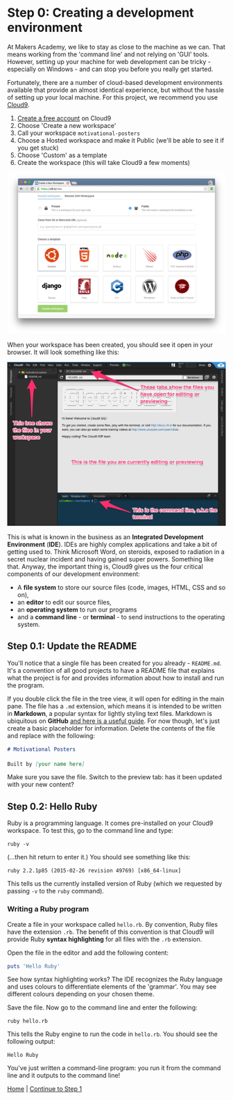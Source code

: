 # Step 0: Creating a development environment
At Makers Academy, we like to stay as close to the machine as we can.  That means working from the 'command line' and not relying on 'GUI' tools.  However, setting up your machine for web development can be tricky - especially on Windows - and can stop you before you really get started.

Fortunately, there are a number of cloud-based development environments available that provide an almost identical experience, but without the hassle of setting up your local machine.  For this project, we recommend you use [Cloud9](https://c9.io).

1. [Create a free account](https://c9.io/web/sign-up/free) on Cloud9
2. Choose 'Create a new workspace'
3. Call your workspace `motivational-posters`
4. Choose a Hosted workspace and make it Public (we'll be able to see it if you get stuck)
5. Choose 'Custom' as a template
6. Create the workspace (this will take Cloud9 a few moments)

![creating a workspace](/images/step_0/creating_a_workspace.png)

When your workspace has been created, you should see it open in your browser.  It will look something like this:

![Cloud9 interface](/images/step_0/cloud9_intro.jpg)

This is what is known in the business as an **Integrated Development Environment** (**IDE**).  IDEs are highly complex applications and take a bit of getting used to.  Think Microsoft Word, on steroids, exposed to radiation in a secret nuclear incident and having gained super powers.  Something like that.  Anyway, the important thing is, Cloud9 gives us the four critical components of our development environment:

* A **file system** to store our source files (code, images, HTML, CSS and so on),
* an **editor** to edit our source files,
* an **operating system** to run our programs
* and a **command line** - or **terminal** - to send instructions to the operating system.

## Step 0.1: Update the README
You'll notice that a single file has been created for you already - `README.md`.  It's a convention of all good projects to have a README file that explains what the project is for and provides information about how to install and run the program.

If you double click the file in the tree view, it will open for editing in the main pane.  The file has a `.md` extension, which means it is intended to be written in **Markdown**, a popular syntax for lightly styling text files.  Markdown is ubiquitous on **GitHub** [and here is a useful guide](https://guides.github.com/features/mastering-markdown/).  For now though, let's just create a basic placeholder for information.  Delete the contents of the file and replace with the following:

```markdown
# Motivational Posters

Built by [your name here]
```

Make sure you save the file.  Switch to the preview tab: has it been updated with your new content?

## Step 0.2: Hello Ruby
Ruby is a programming language. It comes pre-installed on your Cloud9 workspace. To test this, go to the command line and type:

```
ruby -v
```

(...then hit return to enter it.) You should see something like this:

```
ruby 2.2.1p85 (2015-02-26 revision 49769) [x86_64-linux]
```

This tells us the currently installed version of Ruby (which we requested by passing `-v` to the `ruby` command).

### Writing a Ruby program
Create a file in your workspace called `hello.rb`.  By convention, Ruby files have the extension `.rb`.  The benefit of this convention is that Cloud9 will provide Ruby **syntax highlighting** for all files with the `.rb` extension.

Open the file in the editor and add the following content:
```ruby
puts 'Hello Ruby'
```

See how syntax highlighting works?  The IDE recognizes the Ruby language and uses colours to differentiate elements of the 'grammar'.  You may see different colours depending on your chosen theme.

Save the file.  Now go to the command line and enter the following:

```
ruby hello.rb
```

This tells the Ruby engine to run the code in `hello.rb`.  You should see the following output:

```
Hello Ruby
```

You've just written a command-line program: you run it from the command line and it outputs to the command line!

[Home](/) | [Continue to Step 1](/steps/1.md)
